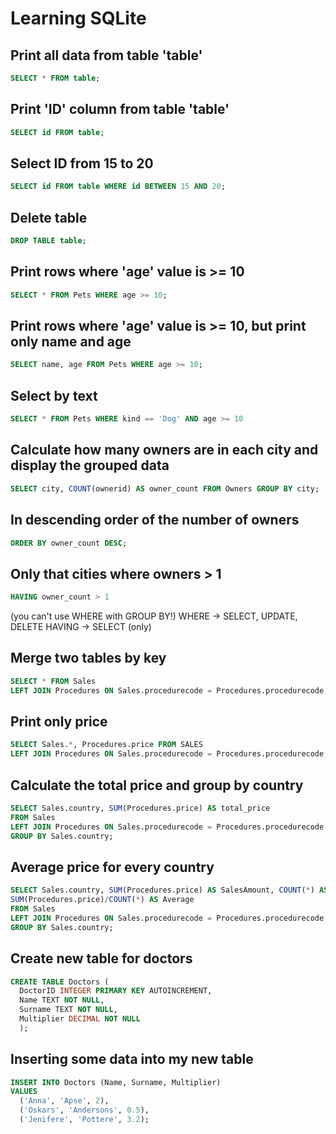 # Learning SQLite

## Print all data from table 'table'
```SQL
SELECT * FROM table;
```

## Print 'ID' column from table 'table'
```SQL
SELECT id FROM table;
```

## Select ID from 15 to 20
```SQL
SELECT id FROM table WHERE id BETWEEN 15 AND 20;
```

## Delete table
```SQL
DROP TABLE table;
```

## Print rows where 'age' value is >= 10
```SQL
SELECT * FROM Pets WHERE age >= 10;
```

## Print rows where 'age' value is >= 10, but print only name and age
```SQL
SELECT name, age FROM Pets WHERE age >= 10;
```

## Select by text
```SQL
SELECT * FROM Pets WHERE kind == 'Dog' AND age >= 10
```

## Calculate how many owners are in each city and display the grouped data
```SQL
SELECT city, COUNT(ownerid) AS owner_count FROM Owners GROUP BY city;
```

## In descending order of the number of owners
```SQL
ORDER BY owner_count DESC;
```

## Only that cities where owners > 1
```SQL
HAVING owner_count > 1
```
(you can't use WHERE with GROUP BY!)
WHERE -> SELECT, UPDATE, DELETE
HAVING -> SELECT (only)

## Merge two tables by key
```SQL
SELECT * FROM Sales
LEFT JOIN Procedures ON Sales.procedurecode = Procedures.procedurecode;
```

## Print only price
```SQL
SELECT Sales.*, Procedures.price FROM SALES
LEFT JOIN Procedures ON Sales.procedurecode = Procedures.procedurecode;
```

## Calculate the total price and group by country
```SQL
SELECT Sales.country, SUM(Procedures.price) AS total_price
FROM Sales
LEFT JOIN Procedures ON Sales.procedurecode = Procedures.procedurecode
GROUP BY Sales.country;
```

## Average price for every country
```SQL
SELECT Sales.country, SUM(Procedures.price) AS SalesAmount, COUNT(*) AS SalesCount,
SUM(Procedures.price)/COUNT(*) AS Average
FROM Sales
LEFT JOIN Procedures ON Sales.procedurecode = Procedures.procedurecode
GROUP BY Sales.country;
```

## Create new table for doctors
```SQL
CREATE TABLE Doctors (
  DoctorID INTEGER PRIMARY KEY AUTOINCREMENT,
  Name TEXT NOT NULL,
  Surname TEXT NOT NULL,
  Multiplier DECIMAL NOT NULL
  );
```

## Inserting some data into my new table

```SQL
INSERT INTO Doctors (Name, Surname, Multiplier)
VALUES
  ('Anna', 'Apse', 2),
  ('Oskars', 'Andersons', 0.5),
  ('Jenifere', 'Pottere', 3.2);
```
